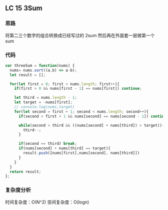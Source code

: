 ## LC 15 3Sum

### 思路

将第二三个数字的组合转换成已经写过的 2sum 然后再在外面套一层做第一个 sum

### 代码

```JavaScript
var threeSum = function(nums) {
  nums= nums.sort((a,b) => a-b);
  let result = [];

  for(let first = 0; first < nums.length; first++){
    if(first > 0 && nums[first - 1] == nums[first]) continue;

    let third = nums.length - 1;
    let target = -nums[first];
    // console.log(nums,target)
    for(let second = first + 1; second < nums.length; second++){
      if(second > first + 1 && nums[second] == nums[second - 1]) continue;

      while(second < third && ((nums[second] + nums[third]) > target)){
        third--;
      }

      if(second == third) break;
      if(nums[second] + nums[third] == target){
        result.push([nums[first],nums[second], nums[third]])
      }
    }
  }
  return result;
};

```

### 复杂度分析

时间复杂度：O(N^2)
空间复杂度：O(logn)
